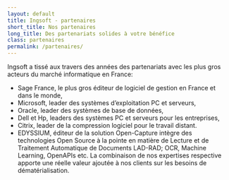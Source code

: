 ```yaml
---
layout: default
title: Ingsoft - partenaires
short_title: Nos partenaires
long_title: Des partenariats solides à votre bénéfice
class: partenaires
permalink: /partenaires/
---
```


Ingsoft a tissé aux travers des années des partenariats avec les plus gros acteurs du marché informatique en France:

* Sage France, le plus gros éditeur de logiciel de gestion en France et dans le monde,
* Microsoft, leader des systèmes d’exploitation PC et serveurs,
* Oracle, leader des systèmes de base de données,
* Dell et Hp, leaders des systèmes PC et serveurs pour les entreprises,
* Citrix, leader de la compression logiciel pour le travail distant.
* EDYSSIUM, éditeur de la solution Open-Capture intègre des technologies Open Source à la pointe en matière de Lecture et de Traitement Automatique de Documents LAD-RAD;  OCR, Machine Learning, OpenAPIs etc.
La combinaison de nos expertises respective apporte une réelle valeur ajoutée à nos clients sur les besoins de dématérialisation.
